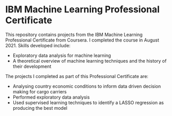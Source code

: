 # IBM Machine Learning Professional Certificate

This repository contains projects from the IBM Machine Learning Professional Certificate from Coursera. I completed the course in August 2021. Skills developed include:

* Exploratory data analysis for machine learning
* A theoretical overview of machine learning techniques and the history of their development

The projects I completed as part of this Professional Certificate are:

* Analysing country economic conditions to inform data driven decision making for cargo carriers
* Performed exploratory data analysis
* Used supervised learning techniques to identify a LASSO regression as producing the best model
